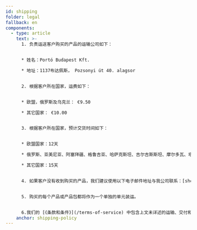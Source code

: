 ```yaml
---
id: shipping
folder: legal
fallback: en
components:
  - type: article
    text: >-
      1. 负责运送客户购买的产品的运输公司如下：


      * 姓名：Portó Budapest Kft.

      * 地址：1137布达佩斯， Pozsonyi út 40. alagsor


      2. 根据客户所在国家，运费如下：


      * 欧盟，俄罗斯及乌克兰： €9.50

      * 其它国家： €10.00


      3. 根据客户所在国家，预计交货时间如下：


      * 欧盟国家：12天

      * 俄罗斯、亚美尼亚、阿塞拜疆、格鲁吉亚、哈萨克斯坦、吉尔吉斯斯坦、摩尔多瓦、塔吉克斯坦、土库曼斯坦、乌克兰、乌兹别克斯坦：19天

      * 其它国家：15天


      4. 如果客户没有收到购买的产品，我们建议使用以下电子邮件地址与我公司联系：[shop@urosystem.com](mailto:shop@urosystem.com)


      5. 购买的每个产品或产品包都将作为一个单独的单元装运。


      6.我们的 [《条款和条件》](/terms-of-service) 中包含上文未详述的运输、交付和退款有关的更多信息.
    anchor: shipping-policy
---
```

